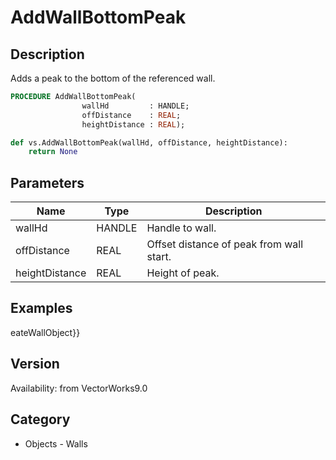 # AddWallBottomPeak

## Description
Adds a peak to the bottom of the referenced wall.

```pascal
PROCEDURE AddWallBottomPeak(
				wallHd         : HANDLE;
				offDistance    : REAL;
				heightDistance : REAL);
```

```python
def vs.AddWallBottomPeak(wallHd, offDistance, heightDistance):
    return None
```

## Parameters
|Name|Type|Description|
|---|---|---|
|wallHd|HANDLE|Handle to wall.|
|offDistance|REAL|Offset distance of peak from wall start.|
|heightDistance|REAL|Height of peak.|

## Examples
eateWallObject}}

## Version
Availability: from VectorWorks9.0

## Category
* Objects - Walls

